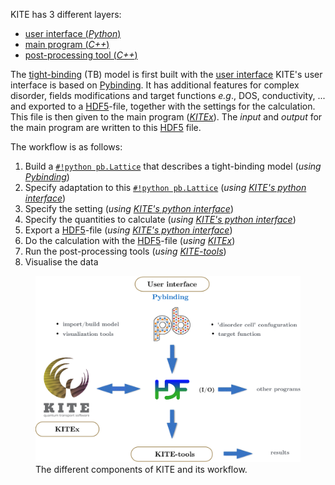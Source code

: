 KITE has 3 different layers:

* [user interface (*Python*)][kitepython]
* [main program (*C++*)][kitex]
* [post-processing tool (*C++*)][kitetools]
 
The [tight-binding][tightbinding] (TB) model is first built with the [user interface][kitepython]
KITE's user interface is based on [Pybinding].
It has additional features for complex disorder, fields modifications
and target functions *e.g*., DOS, conductivity, ...
and exported to a [HDF5]-file, together with the settings for the calculation.
This file is then given to the main program (*[KITEx][kitex]*).
The *input* and *output* for the main program are written to this [HDF5] file.

The workflow is as follows:

1. Build a [`#!python pb.Lattice`][lattice] that describes a tight-binding model (*using [Pybinding]*)
2. Specify adaptation to this [`#!python pb.Lattice`][lattice] (*using [KITE's python interface][kitepython]*)
3. Specify the setting (*using [KITE's python interface][kitepython]*)
4. Specify the quantities to calculate (*using [KITE's python interface][kitepython]*)
5. Export a [HDF5]-file (*using [KITE's python interface][kitepython]*)
6. Do the calculation with the [HDF5]-file (*using [KITEx][kitex]*)
7. Run the post-processing tools (*using [KITE-tools][kitetools]*)
8. Visualise the data

<div>
  <figure>
    <img src="../../assets/images/getting_started/schematic_kite.png" width="600px" />
    <figcaption>The different components of KITE and its workflow.</figcaption>
  </figure>
</div>

[HDF5]: https://www.hdfgroup.org
[Pybinding]: https://docs.pybinding.site/en/stable
[lattice]: https://docs.pybinding.site/en/stable/_api/pybinding.Lattice.html

[tightbinding]: ../documentation/tight_binding.md

[kitepython]: ../api/kite.md
[kitex]: ../api/kitex.md
[kitetools]: ../api/kite-tools.md